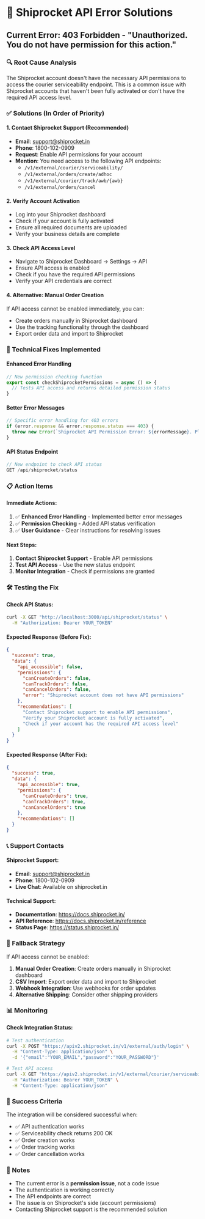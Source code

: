 # 🚀 Shiprocket API Error Solutions

## Current Error: 403 Forbidden - "Unauthorized. You do not have permission for this action."

### 🔍 Root Cause Analysis
The Shiprocket account doesn't have the necessary API permissions to access the courier serviceability endpoint. This is a common issue with Shiprocket accounts that haven't been fully activated or don't have the required API access level.

### ✅ Solutions (In Order of Priority)

#### 1. **Contact Shiprocket Support** (Recommended)
- **Email**: support@shiprocket.in
- **Phone**: 1800-102-0909
- **Request**: Enable API permissions for your account
- **Mention**: You need access to the following API endpoints:
  - `/v1/external/courier/serviceability/`
  - `/v1/external/orders/create/adhoc`
  - `/v1/external/courier/track/awb/{awb}`
  - `/v1/external/orders/cancel`

#### 2. **Verify Account Activation**
- Log into your Shiprocket dashboard
- Check if your account is fully activated
- Ensure all required documents are uploaded
- Verify your business details are complete

#### 3. **Check API Access Level**
- Navigate to Shiprocket Dashboard → Settings → API
- Ensure API access is enabled
- Check if you have the required API permissions
- Verify your API credentials are correct

#### 4. **Alternative: Manual Order Creation**
If API access cannot be enabled immediately, you can:
- Create orders manually in Shiprocket dashboard
- Use the tracking functionality through the dashboard
- Export order data and import to Shiprocket

### 🔧 Technical Fixes Implemented

#### Enhanced Error Handling
```typescript
// New permission checking function
export const checkShiprocketPermissions = async () => {
  // Tests API access and returns detailed permission status
}
```

#### Better Error Messages
```typescript
// Specific error handling for 403 errors
if (error.response && error.response.status === 403) {
  throw new Error(`Shiprocket API Permission Error: ${errorMessage}. Please contact Shiprocket support to enable API permissions for your account.`);
}
```

#### API Status Endpoint
```typescript
// New endpoint to check API status
GET /api/shiprocket/status
```

### 📋 Action Items

#### Immediate Actions:
1. ✅ **Enhanced Error Handling** - Implemented better error messages
2. ✅ **Permission Checking** - Added API status verification
3. ✅ **User Guidance** - Clear instructions for resolving issues

#### Next Steps:
1. **Contact Shiprocket Support** - Enable API permissions
2. **Test API Access** - Use the new status endpoint
3. **Monitor Integration** - Check if permissions are granted

### 🛠️ Testing the Fix

#### Check API Status:
```bash
curl -X GET "http://localhost:3000/api/shiprocket/status" \
  -H "Authorization: Bearer YOUR_TOKEN"
```

#### Expected Response (Before Fix):
```json
{
  "success": true,
  "data": {
    "api_accessible": false,
    "permissions": {
      "canCreateOrders": false,
      "canTrackOrders": false,
      "canCancelOrders": false,
      "error": "Shiprocket account does not have API permissions"
    },
    "recommendations": [
      "Contact Shiprocket support to enable API permissions",
      "Verify your Shiprocket account is fully activated",
      "Check if your account has the required API access level"
    ]
  }
}
```

#### Expected Response (After Fix):
```json
{
  "success": true,
  "data": {
    "api_accessible": true,
    "permissions": {
      "canCreateOrders": true,
      "canTrackOrders": true,
      "canCancelOrders": true
    },
    "recommendations": []
  }
}
```

### 📞 Support Contacts

#### Shiprocket Support:
- **Email**: support@shiprocket.in
- **Phone**: 1800-102-0909
- **Live Chat**: Available on shiprocket.in

#### Technical Support:
- **Documentation**: https://docs.shiprocket.in/
- **API Reference**: https://docs.shiprocket.in/reference
- **Status Page**: https://status.shiprocket.in/

### 🔄 Fallback Strategy

If API access cannot be enabled:

1. **Manual Order Creation**: Create orders manually in Shiprocket dashboard
2. **CSV Import**: Export order data and import to Shiprocket
3. **Webhook Integration**: Use webhooks for order updates
4. **Alternative Shipping**: Consider other shipping providers

### 📊 Monitoring

#### Check Integration Status:
```bash
# Test authentication
curl -X POST "https://apiv2.shiprocket.in/v1/external/auth/login" \
  -H "Content-Type: application/json" \
  -d '{"email":"YOUR_EMAIL","password":"YOUR_PASSWORD"}'

# Test API access
curl -X GET "https://apiv2.shiprocket.in/v1/external/courier/serviceability/" \
  -H "Authorization: Bearer YOUR_TOKEN" \
  -H "Content-Type: application/json"
```

### 🎯 Success Criteria

The integration will be considered successful when:
- ✅ API authentication works
- ✅ Serviceability check returns 200 OK
- ✅ Order creation works
- ✅ Order tracking works
- ✅ Order cancellation works

### 📝 Notes

- The current error is a **permission issue**, not a code issue
- The authentication is working correctly
- The API endpoints are correct
- The issue is on Shiprocket's side (account permissions)
- Contacting Shiprocket support is the recommended solution 
